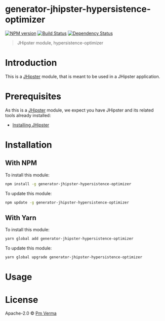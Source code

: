 # generator-jhipster-hypersistence-optimizer

[![NPM version][npm-image]][npm-url] [![Build Status][github-actions-image]][github-actions-url] [![Dependency Status][daviddm-image]][daviddm-url]

> JHipster module, hypersistence-optimizer

# Introduction

This is a [JHipster](https://www.jhipster.tech/) module, that is meant to be used in a JHipster application.

# Prerequisites

As this is a [JHipster](https://www.jhipster.tech/) module, we expect you have JHipster and its related tools already installed:

- [Installing JHipster](https://www.jhipster.tech/installation/)

# Installation

## With NPM

To install this module:

```bash
npm install -g generator-jhipster-hypersistence-optimizer
```

To update this module:

```bash
npm update -g generator-jhipster-hypersistence-optimizer
```

## With Yarn

To install this module:

```bash
yarn global add generator-jhipster-hypersistence-optimizer
```

To update this module:

```bash
yarn global upgrade generator-jhipster-hypersistence-optimizer
```

# Usage

# License

Apache-2.0 © [Pm Verma](www.pmverma.com)

[npm-image]: https://img.shields.io/npm/v/generator-jhipster-hypersistence-optimizer.svg
[npm-url]: https://npmjs.org/package/generator-jhipster-hypersistence-optimizer
[github-actions-image]: https://github.com/pmverma/generator-jhipster-hypersistence-optimizer/workflows/Build/badge.svg
[github-actions-url]: https://github.com/pmverma/generator-jhipster-hypersistence-optimizer/actions
[daviddm-image]: https://david-dm.org/pmverma/generator-jhipster-hypersistence-optimizer.svg?theme=shields.io
[daviddm-url]: https://david-dm.org/pmverma/generator-jhipster-hypersistence-optimizer
